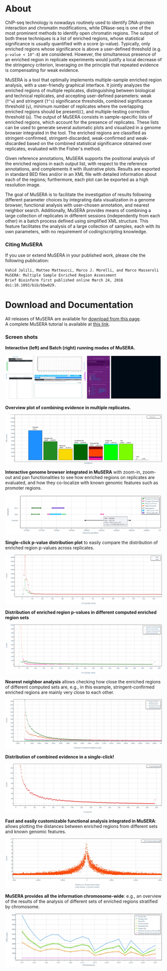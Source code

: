 # About

ChIP-seq technology is nowadays routinely used to identify DNA-protein interaction and chromatin modifications,
while DNase-seq is one of the most prominent methods to identify open chromatin regions. The output of both 
these techniques is a list of enriched regions, whose statistical significance is usually quantified with a
score (p-value). Typically, only enriched regions whose significance is above a user-defined threshold (e.g.
`p-value < 10^-8`) are considered. However, the simultaneous presence of an enriched region in replicate 
experiments would justify a local decrease of the stringency criterion, leveraging on the principle that 
repeated evidence is compensating for weak evidence.

MuSERA is a tool that optimally implements multiple-sample enriched region analysis, with a user-friendly graphical
interface. It jointly analyzes the enriched regions of multiple replicates, distinguishing between biological and
technical replicates, and accepting user-defined parameters: weak (`T^w`) and stringent (`T^s`) significance 
thresholds, combined significance threshold (`γ`), minimum number of replicates where the overlapping enriched 
regions should be present(`C`), and multiple-testing correction threshold (`α`).  The output of MuSERA consists 
in sample-specific lists of enriched regions, which account for the presence of replicates. These lists can be 
used to generate several automatic plots and visualized in a genome browser integrated in the tool. The enriched
regions are classified as stringent-confirmed, stringent-discarded, weak-confirmed and weak-discarded based on the
combined statistical significance obtained over replicates, evaluated with the Fisher's method. 

Given reference annotations, MuSERA supports the positional analysis of the enriched regions in each output list,
with respect to the reference annotations, and complements it with illustrative plots. Results are exported in 
standard BED files and/or in an XML file with detailed information about each of the regions; furthermore, each
plot can be exported as a high resolution image.

The goal of MuSERA is to facilitate the investigation of results following different parameter choices by 
integrating data visualization in a genome browser, functional analysis with user-chosen annotation, and 
nearest neighbor search. Additionally, MuSERA provides means of combining a large collection of replicates
in different sessions (independently from each other) in a batch process defined using simplified XML structure.
This feature facilitates the analysis of a large collection of samples, each with its own parameters, with no
requirement of coding/scripting knowledge.



### Citing MuSERA
If you use or extend MuSERA in your published work, please cite the following publication:

    Vahid Jalili, Matteo Matteucci, Marco J. Morelli, and Marco Masseroli 
    MuSERA: Multiple Sample Enriched Region Assessment
    Brief Bioinform first published online March 24, 2016 doi:10.1093/bib/bbw029.


# Download and Documentation 
All releases of MuSERA are available for [download from this page](https://github.com/Genometric/MuSERA/releases).<br/> 
A complete MuSERA tutorial is available at [this link](http://www.bioinformatics.deib.polimi.it/genomic_computing/MUSERA/packages/MuSERAUserManual.pdf).


### Screen shots 

**Interactive (left) and Batch (right) running modes of MuSERA.**

![](docs/interfaces.jpg)


**Overview plot of combining evidence in multiple replicates.**

![](docs/overview.jpg)


**Interactive genome browser integrated in MuSERA** with zoom-in, zoom-out and pan functionalities to see how enriched regions on replicates are evaluated, and how they co-localize with known genomic features such as promoter regions.

![](docs/igb2.jpg)


**Single-click p-value distribution plot** to easily compare the distribution of enriched region p-values across replicates.

![](docs/pValueDis.jpg)


**Distribution of enriched region p-values in different computed enriched region sets** 

![](docs/3rdClassification.png)


**Nearest neighbor analysis** allows checking how close the enriched regions of different computed sets are, e.g., in this example, stringent-confirmed enriched regions are mainly very close to each other.

![](docs/nnd.jpg)


**Distribution of combined evidence in a single-click!**

![](docs/x-squared.jpg)


**Fast and easily customizable functional analysis integrated in MuSERA**: allows plotting the distances between enriched regions from different sets and known genomic features.

![](docs/funcAna.jpg)


**MuSERA provides all the information chromosome-wide**: e.g., an overview of the results of the analysis of different sets of enriched regions stratified by chromosome.

![](docs/ChrWide.jpg)



